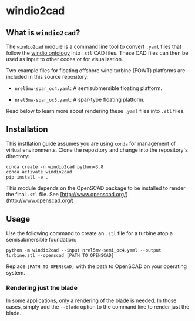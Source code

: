 # windio2cad

## What is `windio2cad`?

The `windio2cad` module is a command line tool to convert `.yaml` files that follow the [windio ontology](https://windio.readthedocs.io/en/latest/) into `.stl` CAD files. These CAD files can then be used as input to other codes or for visualization.

Two example files for floating offshore wind turbine (FOWT) platforms are included in this source repository:

- `nrel5mw-spar_oc4.yaml`: A semisubmersible floating platform.

- `nrel5mw-spar_oc3.yaml`: A spar-type floating platform.

Read below to learn more about rendering these `.yaml` files into `.stl` files.

## Installation

This instllation guide assumes you are using `conda` for management of virtual environments. Clone the repository and change into the repository's directory:

```
conda create -n windio2cad python=3.8
conda activate windio2cad
pip install -e .
```

This module depends on the OpenSCAD package to be installed to render the final `.stl` file. See [http://www.openscad.org/](http://www.openscad.org/)

## Usage

Use the following command to create an `.stl` file for a turbine atop a semisubmersible foundation:

```
python -m windio2cad --input nrel5mw-semi_oc4.yaml --output turbine.stl --openscad [PATH TO OPENSCAD]
```

Replace `[PATH TO OPENSCAD]` with the path to OpenSCAD on your operating system.

### Rendering just the blade

In some applications, only a rendering of the blade is needed. In those cases, simply add the `--blade` option to the command line to render just the blade.
